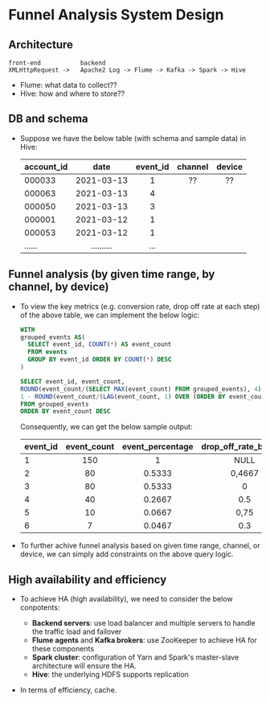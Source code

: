 # Funnel Analysis System Design

## Architecture

```
front-end           backend
XMLHttpRequest ->   Apache2 Log -> Flume -> Kafka -> Spark -> Hive      

```
- Flume: what data to collect??
- Hive: how and where to store??


## DB and schema
- Suppose we have the below table (with schema and sample data) in Hive:

  | account_id    | date          | event_id  | channel   | device   |
  | ------------- | :-----------: | :-------: | :-------: |:-------: |
  | 000033        | 2021-03-13    |      1    |    ??     |     ??
  | 000063        | 2021-03-13    |      4    |
  | 000050        | 2021-03-13    |      3    |
  | 000001        | 2021-03-12    |      1    |
  | 000053        | 2021-03-12    |      1    |
  | ......        | ..........    |     ...   |


## Funnel analysis (by given time range, by channel, by device)

- To view the key metrics (e.g. conversion rate, drop off rate at each step) of the above table, we can implement the below logic:
  ```SQL
  WITH 
  grouped_events AS(
    SELECT event_id, COUNT(*) AS event_count
    FROM events
    GROUP BY event_id ORDER BY COUNT(*) DESC
  )

  SELECT event_id, event_count, 
  ROUND(event_count/(SELECT MAX(event_count) FROM grouped_events), 4) AS event_percentage,
  1 - ROUND(event_count/(LAG(event_count, 1) OVER (ORDER BY event_count DESC)), 4) AS drop_off_rate_by_step
  FROM grouped_events
  ORDER BY event_count DESC

  ```
  Consequently, we can get the below sample output:

  | event_id | event_count   | event_percentage  | drop_off_rate_by_step  |
  | -------- | :-----------: | :---------------: | :--------------------: |
  | 1        | 150           |  1                |  NULL
  | 2        | 80            |  0.5333           |  0,4667
  | 3        | 80            |  0.5333           |  0
  | 4        | 40            |  0.2667           |  0.5
  | 5        | 10            |  0.0667           |  0,75
  | 6        | 7             |  0.0467           |  0.3

- To further achive funnel analysis based on given time range, channel, or device, we can simply add constraints on the above query logic.



## High availability and efficiency

- To achieve HA (high availability), we need to consider the below conpotents:
  - **Backend servers**: use load balancer and multiple servers to handle the traffic load and failover
  - **Flume agents** and **Kafka brokers**: use ZooKeeper to achieve HA for these components
  - **Spark cluster**: configuration of Yarn and Spark's master-slave architecture will ensure the HA.
  - **Hive**: the underlying HDFS supports replication

- In terms of efficiency, cache.





